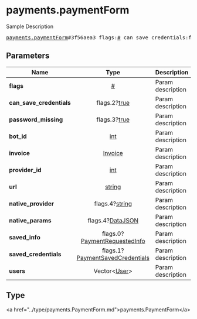 # payments.paymentForm

Sample Description

<pre>
<a href="../constructor/payments.paymentForm.md">payments.paymentForm</a>#3f56aea3 flags:<a href="../type/#.md">#</a> can_save_credentials:flags.2?<a href="../type/true.md">true</a> password_missing:flags.3?<a href="../type/true.md">true</a> bot_id:<a href="../type/int.md">int</a> invoice:<a href="../type/Invoice.md">Invoice</a> provider_id:<a href="../type/int.md">int</a> url:<a href="../type/string.md">string</a> native_provider:flags.4?<a href="../type/string.md">string</a> native_params:flags.4?<a href="../type/DataJSON.md">DataJSON</a> saved_info:flags.0?<a href="../type/PaymentRequestedInfo.md">PaymentRequestedInfo</a> saved_credentials:flags.1?<a href="../type/PaymentSavedCredentials.md">PaymentSavedCredentials</a> users:Vector&lt;<a href="../type/User.md">User</a>&gt; = <a href="../type/payments.PaymentForm.md">payments.PaymentForm</a>;
</pre>

## Parameters

| Name | Type | Description |
|------|:----:|-------------|
| **flags** | <a href="../type/#.md">#</a> | Param description |
| **can_save_credentials** | flags.2?<a href="../type/true.md">true</a> | Param description |
| **password_missing** | flags.3?<a href="../type/true.md">true</a> | Param description |
| **bot_id** | <a href="../type/int.md">int</a> | Param description |
| **invoice** | <a href="../type/Invoice.md">Invoice</a> | Param description |
| **provider_id** | <a href="../type/int.md">int</a> | Param description |
| **url** | <a href="../type/string.md">string</a> | Param description |
| **native_provider** | flags.4?<a href="../type/string.md">string</a> | Param description |
| **native_params** | flags.4?<a href="../type/DataJSON.md">DataJSON</a> | Param description |
| **saved_info** | flags.0?<a href="../type/PaymentRequestedInfo.md">PaymentRequestedInfo</a> | Param description |
| **saved_credentials** | flags.1?<a href="../type/PaymentSavedCredentials.md">PaymentSavedCredentials</a> | Param description |
| **users** | Vector&lt;<a href="../type/User.md">User</a>&gt; | Param description |

## Type

&lt;a href=&#34;../type/payments.PaymentForm.md&#34;&gt;payments.PaymentForm&lt;/a&gt;
